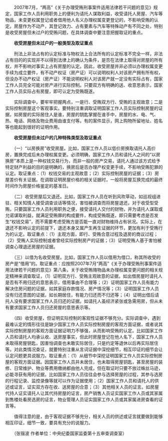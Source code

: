 　　2007年7月，“两高”《关于办理受贿刑事案件适用法律若干问题的意见》规定，国家工作人员利用职务上的便利为请托人谋取利益，收受请托人房屋、汽车等物品，未变更权属登记或者借用他人名义办理权属变更登记的，不影响受贿的认定。房屋作为不动产，其登记效力、占有要素与汽车等特殊动产有不同之处，特别是收受房屋但未过户的受贿问题，在具体调查中要注意把握取证的重点。

　　**收受房屋但未过户的一般类型及取证重点**

　　刑法上非法占有的认定标准与物权法上合法所有的认定标准不完全一样，非法占有目的的实现并不以得到法律上的确认为条件，是否在法律上取得对房屋的所有权，并不影响对事实上占有房屋的认定。因此，收受房屋并非必须以办理权属变更手续为成立要件，有不动产权证（房产证）可以说明权利人对该房产拥有所有权，但没办不动产权证（房产证）不能说明权利人对该房产就一定没有实际占有，国家工作人员完全可能对房产进行实际控制。只要双方有明确的送、收意思表示，国家工作人员实际占有房屋，即可认定为受贿既遂。

　　实际调查中，要牢牢把握两点，一是行、受贿双方行、受贿的主观故意；二是实际控制房屋这个客观事实。要特别注重调取证明国家工作人员实际控制房屋的证据，如房屋的实际居住人是谁，房屋的钥匙掌握在谁手中，房屋的水、电、气、热、电话、网络及物业费用由谁支付等。有的案件显示，网上购物所留地址、姓名等也能起到很好的证明作用。

　　**收受房屋但未过户的几种特殊类型及取证重点**

　　（一）“以房换房”收受房屋。比如，国家工作人员以低价房换取请托人高价房，置换完成后未办理权属变更。必须明确，国家工作人员和请托人之间的“以房换房”本质上是一种权钱交易行为，而非一般的房产交易，请托人通过该方式给予特定财产利益的目的是明确的，换房后是否办理产权变更手续，不影响受贿犯罪的认定。取证重点：（1）权钱交易的主观故意；（2）实际控制房屋的证据；（3）房屋差价有关证据。在调取证明房屋价格的相关证据时，一般将房屋互换完成的最终时间作为房屋价格鉴定的基准日。

　　（二）收受房屋后又退还。比如，国家工作人员在听到风吹草动，如巡视组进驻、相关知情人接受调查谈话等情况，害怕被调查而将房屋退还。对于收受型受贿，只要国家工作人员利用职务之便，接受请托人交付的财物，并为请托人谋取或允诺谋取利益，就满足受贿罪的构成要件，构成受贿既遂，即只需要考虑是否发生“权钱交易”，而不需要考虑受贿方是否能一直对财物维持占有状况。实际上，在退还不影响认定的前提下，退还本身又属产生再生证据的环节，更加有利于受贿行为的认定。取证重点：（1）主观方面，即行、受贿合意过程及退房的商议过程；（2）受贿人实际控制或者曾经实际控制房产的证据；（3）证明受贿人基于害怕被调查心理退还房屋的证据。

　　（三）以借为名收受房屋。比如，国家工作人员以借用为借口，称其所收受的房产是“借用”的。取证重点：应按照2007年7月“两高”《关于办理受贿刑事案件适用法律若干问题的意见》第八条，关于收受贿赂物品未办理权属变更问题的相关规定精神来调查取证，（1）证明双方行、受贿主观故意的证据，如出借房屋时请托人是否有不用归还的意思表示，借用事由不合理等；（2）证明国家工作人员有能力解决住房问题的证据，如其家庭存款情况、房产情况等；（3）证明国家工作人员没有归还意图的证据，如长期居住，有能力归还而不归还等；（4）证明出借后请托人没有要求国家工作人员归还的证据，如请托人虽经济紧张或急需用房，但从未有要求国家工作人员归还房屋的意思表示等。

　　（四）收受房屋，但证明实际控制的客观性证据不够充分。实际调查中，遇到最难认定的情形往往是缺少国家工作人员实际控制房屋的客观方面证据，或者说其实际控制房屋的客观方面证据证明力不够强，从而影响受贿的认定。比如国家工作人员和请托人均承认收、送房屋事实，但此时房屋登记在他人名下，国家工作人员未取得房屋钥匙，因害怕调查也未敢实际居住，只是约定等退休以后再实际居住等。对此类情况查证，就要特别注重从言词证据中深挖细节，相互印证的细节会让认定问题更具说服力。取证重点：（1）从细节中深挖证明国家工作人员实际控制房屋的客观方面证据。因国家工作人员并未居住，也未取得房屋钥匙，甚至房屋的装修、日常维护、物业等费用缴纳都由他人完成，但在取证时只要不放过蛛丝马迹，必能寻获有用的证据，比如国家工作人员往往会参与选择房屋的过程，其参与选房的行程记录、监控录像等就可以作为证据使用；（2）国家工作人员和请托人的供述或证言，证实双方存在收、送房屋的合意；（3）其他相关人员的证言。如房屋代持人证实请托人让其代持房屋的证言，房产销售人员证实国家工作人员或其家属到售楼处看房选房的证言，物业管理人员证实国家工作人员或其家属进房查看的证言等。

　　值得注意的是，由于客观证据不够充分，相关人员的供述或证言就要做到能够相互印证，细节一致，要具有充分的说服力。

　　（张锴波 作者单位：中央纪委国家监委第十五审查调查室）